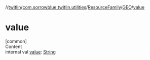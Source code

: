 //[twitlin](../../../index.md)/[com.sorrowblue.twitlin.utilities](../../index.md)/[ResourceFamily](../index.md)/[GEO](index.md)/[value](value.md)



# value  
[common]  
Content  
internal val [value](value.md): [String](https://kotlinlang.org/api/latest/jvm/stdlib/kotlin/-string/index.html)  



